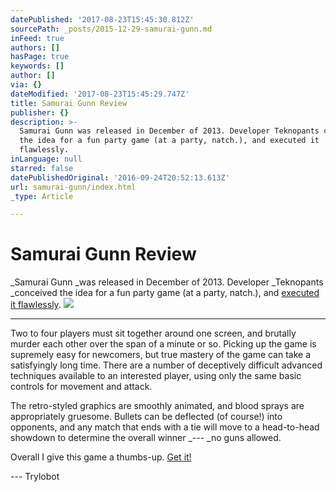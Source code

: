```yaml
---
datePublished: '2017-08-23T15:45:30.812Z'
sourcePath: _posts/2015-12-29-samurai-gunn.md
inFeed: true
authors: []
hasPage: true
keywords: []
author: []
via: {}
dateModified: '2017-08-23T15:45:29.747Z'
title: Samurai Gunn Review
publisher: {}
description: >-
  Samurai Gunn was released in December of 2013. Developer Teknopants conceived
  the idea for a fun party game (at a party, natch.), and executed it
  flawlessly.
inLanguage: null
starred: false
datePublishedOriginal: '2016-09-24T20:52:13.613Z'
url: samurai-gunn/index.html
_type: Article

---
```

# Samurai Gunn Review

_Samurai Gunn _was released in December of 2013\. Developer _Teknopants _conceived the idea for a fun party game (at a party, natch.), and [executed it flawlessly][0].
![](https://s3-us-west-2.amazonaws.com/the-grid-img/p/0e632a6ee222f0dda5a9ada6fcdf13cc488e9a09.png)

---

Two to four players must sit together around one screen, and brutally murder each other over the span of a minute or so. Picking up the game is supremely easy for newcomers, but true mastery of the game can take a satisfyingly long time. There are a number of deceptively difficult advanced techniques available to an interested player, using only the same basic controls for movement and attack.

The retro-styled graphics are smoothly animated, and blood sprays are appropriately gruesome. Bullets can be deflected (of course!) into opponents, and any match that ends with a tie will move to a head-to-head showdown to determine the overall winner _--- _no guns allowed.

Overall I give this game a thumbs-up. [Get it!][1]

--- Trylobot

[0]: https://youtu.be/kOf_AiaF_Jo
[1]: http://store.steampowered.com/app/239090/